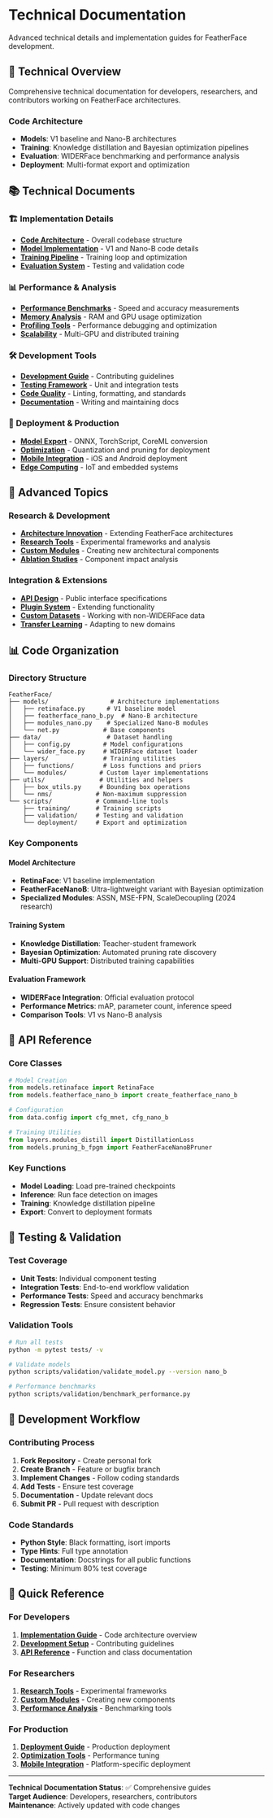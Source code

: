 # Technical Documentation

Advanced technical details and implementation guides for FeatherFace development.

## 🔧 Technical Overview

Comprehensive technical documentation for developers, researchers, and contributors working on FeatherFace architectures.

### Code Architecture
- **Models**: V1 baseline and Nano-B architectures
- **Training**: Knowledge distillation and Bayesian optimization pipelines
- **Evaluation**: WIDERFace benchmarking and performance analysis
- **Deployment**: Multi-format export and optimization

## 📚 Technical Documents

### 🏗️ Implementation Details
- **[Code Architecture](implementation.md)** - Overall codebase structure
- **[Model Implementation](models.md)** - V1 and Nano-B code details
- **[Training Pipeline](training.md)** - Training loop and optimization
- **[Evaluation System](evaluation.md)** - Testing and validation code

### 📊 Performance & Analysis
- **[Performance Benchmarks](performance.md)** - Speed and accuracy measurements
- **[Memory Analysis](memory.md)** - RAM and GPU usage optimization
- **[Profiling Tools](profiling.md)** - Performance debugging and optimization
- **[Scalability](scalability.md)** - Multi-GPU and distributed training

### 🛠️ Development Tools
- **[Development Guide](development.md)** - Contributing guidelines
- **[Testing Framework](testing.md)** - Unit and integration tests
- **[Code Quality](quality.md)** - Linting, formatting, and standards
- **[Documentation](documentation.md)** - Writing and maintaining docs

### 🚀 Deployment & Production
- **[Model Export](export.md)** - ONNX, TorchScript, CoreML conversion
- **[Optimization](optimization.md)** - Quantization and pruning for deployment
- **[Mobile Integration](mobile.md)** - iOS and Android deployment
- **[Edge Computing](edge.md)** - IoT and embedded systems

## 🔬 Advanced Topics

### Research & Development
- **[Architecture Innovation](innovation.md)** - Extending FeatherFace architectures
- **[Research Tools](research.md)** - Experimental frameworks and analysis
- **[Custom Modules](custom.md)** - Creating new architectural components
- **[Ablation Studies](ablation.md)** - Component impact analysis

### Integration & Extensions
- **[API Design](api.md)** - Public interface specifications
- **[Plugin System](plugins.md)** - Extending functionality
- **[Custom Datasets](datasets.md)** - Working with non-WIDERFace data
- **[Transfer Learning](transfer.md)** - Adapting to new domains

## 📊 Code Organization

### Directory Structure
```
FeatherFace/
├── models/                 # Architecture implementations
│   ├── retinaface.py      # V1 baseline model
│   ├── featherface_nano_b.py  # Nano-B architecture
│   ├── modules_nano.py    # Specialized Nano-B modules
│   └── net.py            # Base components
├── data/                  # Dataset handling
│   ├── config.py         # Model configurations
│   └── wider_face.py     # WIDERFace dataset loader
├── layers/               # Training utilities
│   ├── functions/        # Loss functions and priors
│   └── modules/         # Custom layer implementations
├── utils/               # Utilities and helpers
│   ├── box_utils.py     # Bounding box operations
│   └── nms/            # Non-maximum suppression
└── scripts/            # Command-line tools
    ├── training/       # Training scripts
    ├── validation/     # Testing and validation
    └── deployment/     # Export and optimization
```

### Key Components

#### Model Architecture
- **RetinaFace**: V1 baseline implementation
- **FeatherFaceNanoB**: Ultra-lightweight variant with Bayesian optimization
- **Specialized Modules**: ASSN, MSE-FPN, ScaleDecoupling (2024 research)

#### Training System
- **Knowledge Distillation**: Teacher-student framework
- **Bayesian Optimization**: Automated pruning rate discovery
- **Multi-GPU Support**: Distributed training capabilities

#### Evaluation Framework
- **WIDERFace Integration**: Official evaluation protocol
- **Performance Metrics**: mAP, parameter count, inference speed
- **Comparison Tools**: V1 vs Nano-B analysis

## 🎯 API Reference

### Core Classes
```python
# Model Creation
from models.retinaface import RetinaFace
from models.featherface_nano_b import create_featherface_nano_b

# Configuration
from data.config import cfg_mnet, cfg_nano_b

# Training Utilities
from layers.modules_distill import DistillationLoss
from models.pruning_b_fpgm import FeatherFaceNanoBPruner
```

### Key Functions
- **Model Loading**: Load pre-trained checkpoints
- **Inference**: Run face detection on images
- **Training**: Knowledge distillation pipeline
- **Export**: Convert to deployment formats

## 🧪 Testing & Validation

### Test Coverage
- **Unit Tests**: Individual component testing
- **Integration Tests**: End-to-end workflow validation
- **Performance Tests**: Speed and accuracy benchmarks
- **Regression Tests**: Ensure consistent behavior

### Validation Tools
```bash
# Run all tests
python -m pytest tests/ -v

# Validate models
python scripts/validation/validate_model.py --version nano_b

# Performance benchmarks
python scripts/validation/benchmark_performance.py
```

## 🔧 Development Workflow

### Contributing Process
1. **Fork Repository** - Create personal fork
2. **Create Branch** - Feature or bugfix branch
3. **Implement Changes** - Follow coding standards
4. **Add Tests** - Ensure test coverage
5. **Documentation** - Update relevant docs
6. **Submit PR** - Pull request with description

### Code Standards
- **Python Style**: Black formatting, isort imports
- **Type Hints**: Full type annotation
- **Documentation**: Docstrings for all public functions
- **Testing**: Minimum 80% test coverage

## 📖 Quick Reference

### For Developers
1. **[Implementation Guide](implementation.md)** - Code architecture overview
2. **[Development Setup](development.md)** - Contributing guidelines
3. **[API Reference](api.md)** - Function and class documentation

### For Researchers
1. **[Research Tools](research.md)** - Experimental frameworks
2. **[Custom Modules](custom.md)** - Creating new components
3. **[Performance Analysis](performance.md)** - Benchmarking tools

### For Production
1. **[Deployment Guide](../deployment/README.md)** - Production deployment
2. **[Optimization Tools](optimization.md)** - Performance tuning
3. **[Mobile Integration](mobile.md)** - Platform-specific deployment

---

**Technical Documentation Status**: ✅ Comprehensive guides  
**Target Audience**: Developers, researchers, contributors  
**Maintenance**: Actively updated with code changes